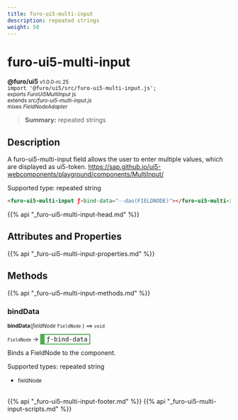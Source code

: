 ```yaml
---
title: furo-ui5-multi-input
description: repeated strings
weight: 50
---
```


# furo-ui5-multi-input
**@furo/ui5** <small>v1.0.0-rc.25</small>
<br>`import '@furo/ui5/src/furo-ui5-multi-input.js';`<small>
<br>exports *FuroUi5MultiInput* js
<br>extends *src/furo-ui5-multi-input.js*
<br> mixes *FieldNodeAdapter*</small>

> **Summary:** repeated strings

## Description

A furo-ui5-multi-input field allows the user to enter multiple values, which are displayed as ui5-token.
https://sap.github.io/ui5-webcomponents/playground/components/MultiInput/

Supported type: repeated string

```html
<furo-ui5-multi-input ƒ-bind-data="--dao(FIELDNODE)"></furo-ui5-multi-input>
```

{{% api "_furo-ui5-multi-input-head.md" %}}

## Attributes and Properties
{{% api "_furo-ui5-multi-input-properties.md" %}}




























## Methods
{{% api "_furo-ui5-multi-input-methods.md" %}}




### **bindData**
<small>**bindData**(*fieldNode* `FieldNode` ) ⟹ `void`</small>

<small>`FieldNode` </small> →
<span  style="border-width:2px 2px 2px 10px; border-style: solid;border-color:  rgb(76, 175, 80);font-family:monospace; padding:2px 4px;">ƒ-bind-data</span>

Binds a FieldNode to the component.

Supported types: repeated string

- <small>fieldNode </small>
<br><br>


























{{% api "_furo-ui5-multi-input-footer.md" %}}
{{% api "_furo-ui5-multi-input-scripts.md" %}}
